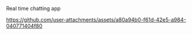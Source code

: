 Real time chatting app


https://github.com/user-attachments/assets/a80a94b0-f61d-42e5-a984-040771404f80

